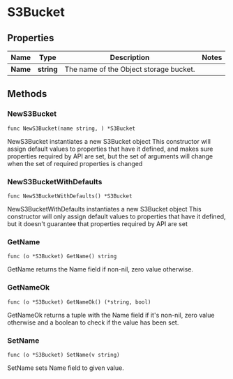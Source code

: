 # S3Bucket

## Properties

|Name | Type | Description | Notes|
|------------ | ------------- | ------------- | -------------|
|**Name** | **string** | The name of the Object storage bucket. | |

## Methods

### NewS3Bucket

`func NewS3Bucket(name string, ) *S3Bucket`

NewS3Bucket instantiates a new S3Bucket object
This constructor will assign default values to properties that have it defined,
and makes sure properties required by API are set, but the set of arguments
will change when the set of required properties is changed

### NewS3BucketWithDefaults

`func NewS3BucketWithDefaults() *S3Bucket`

NewS3BucketWithDefaults instantiates a new S3Bucket object
This constructor will only assign default values to properties that have it defined,
but it doesn't guarantee that properties required by API are set

### GetName

`func (o *S3Bucket) GetName() string`

GetName returns the Name field if non-nil, zero value otherwise.

### GetNameOk

`func (o *S3Bucket) GetNameOk() (*string, bool)`

GetNameOk returns a tuple with the Name field if it's non-nil, zero value otherwise
and a boolean to check if the value has been set.

### SetName

`func (o *S3Bucket) SetName(v string)`

SetName sets Name field to given value.



